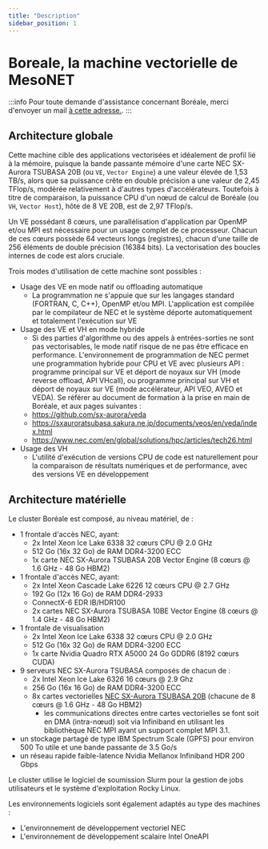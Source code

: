 ```yaml
---
title: "Description"
sidebar_position: 1
---
```


# Boreale, la machine vectorielle de MesoNET

:::info
Pour toute demande d'assistance concernant Boréale, merci d'envoyer un mail [à cette adresse.](mailto:support-boreale@criann.fr).
:::

## Architecture globale

Cette machine cible des applications vectorisées et idéalement de profil lié à la mémoire, puisque la bande passante mémoire d'une carte NEC SX-Aurora TSUBASA 20B (ou `VE`, `Vector Engine`) a une valeur élevée de 1,53 TB/s, alors que sa puissance crête en double précision a une valeur de 2,45 TFlop/s, modérée relativement à d'autres types d'accélérateurs. Toutefois à titre de comparaison, la puissance CPU d'un nœud de calcul de Boréale (ou `VH`, `Vector Host`), hôte de 8 VE 20B, est de 2,97 TFlop/s.

Un VE possédant 8 cœurs, une parallélisation d'application par OpenMP et/ou MPI est nécessaire pour un usage complet de ce processeur. Chacun de ces cœurs possède 64 vecteurs longs (registres), chacun d'une taille de 256 éléments de double précision (16384 bits). La vectorisation des boucles internes de code est alors cruciale.

Trois modes d'utilisation de cette machine sont possibles :

- Usage des VE en mode natif ou offloading automatique
  - La programmation ne s'appuie que sur les langages standard (FORTRAN, C, C++), OpenMP et/ou MPI. L'application est compilée par le compilateur de NEC et le système déporte automatiquement et totalement l'exécution sur VE
- Usage des VE et VH en mode hybride
  - Si des parties d'algorithme ou des appels à entrées-sorties ne sont pas vectorisables, le mode natif risque de ne pas être efficace en performance. L'environnement de programmation de NEC permet une programmation hybride pour CPU et VE avec plusieurs API : programme principal sur VE et déport de noyaux sur VH (mode reverse offload, API VHcall), ou programme principal sur VH et déport de noyaux sur VE (mode accélérateur, API VEO, AVEO et VEDA). Se référer au document de formation à la prise en main de Boréale, et aux pages suivantes :
  - https://github.com/sx-aurora/veda
  - https://sxauroratsubasa.sakura.ne.jp/documents/veos/en/veda/index.html
  - https://www.nec.com/en/global/solutions/hpc/articles/tech26.html
- Usage des VH
  - L'utilité d'exécution de versions CPU de code est naturellement pour la comparaison de résultats numériques et de performance, avec des versions VE en développement

## Architecture matérielle

Le cluster Boréale est composé, au niveau matériel, de :

- 1 frontale d'accès NEC, ayant:
  - 2x Intel Xeon Ice Lake 6338 32 cœurs CPU @ 2.0 GHz
  - 512 Go (16x 32 Go) de RAM DDR4-3200 ECC
  - 1x carte NEC SX-Aurora TSUBASA 20B Vector Engine (8 cœurs @ 1.6 GHz - 48 Go HBM2)
- 1 frontale d'accès NEC, ayant:
  - 2x Intel Xeon Cascade Lake 6226 12 cœurs CPU @ 2.7 GHz
  - 192 Go (12x 16 Go) de RAM DDR4-2933
  - ConnectX-6 EDR IB/HDR100
  - 2x cartes NEC SX-Aurora TSUBASA 10BE Vector Engine (8 cœurs @ 1.4 GHz - 48 Go HBM2)
- 1 frontale de visualisation
  - 2x Intel Xeon Ice Lake 6338 32 cœurs CPU @ 2.0 GHz
  - 512 Go (16x 32 Go) de RAM DDR4-3200 ECC
  - 1x carte Nvidia Quadro RTX A5000 24 Go GDDR6 (8192 cœurs CUDA)
- 9 serveurs NEC SX-Aurora TSUBASA composés de chacun de :
  - 2x Intel Xeon Ice Lake 6326 16 cœurs @ 2.9 Ghz
  - 256 Go (16x 16 Go) de RAM DDR4-3200 ECC
  - 8x cartes vectorielles [NEC SX-Aurora TSUBASA 20B](https://fr.nec.com/fr_FR/global/solutions/hpc/sx/) (chacune de 8 cœurs @ 1.6 GHz - 48 Go HBM2)
    - les communications directes entre cartes vectorielles se font soit en DMA (intra-nœud) soit via Infiniband en utilisant les bibliothèque NEC MPI ayant un support complet MPI 3.1.
- un stockage partagé de type IBM Spectrum Scale (GPFS) pour environ 500 To utile et une bande passante de 3.5 Go/s
- un réseau rapide faible-latence Nvidia Mellanox Infiniband HDR 200 Gbps

Le cluster utilise le logiciel de soumission Slurm pour la gestion de jobs utilisateurs et le système d'exploitation Rocky Linux.

Les environnements logiciels sont également adaptés au type des machines :

- L'environnement de développement vectoriel NEC
- L'environnement de développement scalaire Intel OneAPI
